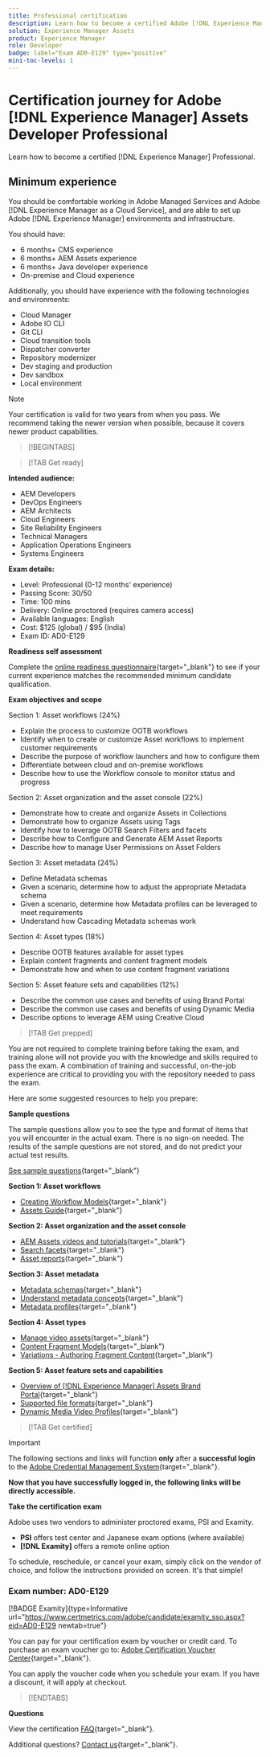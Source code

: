 ```yaml
---
title: Professional certification
description: Learn how to become a certified Adobe [!DNL Experience Manager] Professional.
solution: Experience Manager Assets
product: Experience Manager
role: Developer
badge: label="Exam AD0-E129" type="positive"
mini-toc-levels: 1
---
```

# Certification journey for Adobe [!DNL Experience Manager] Assets Developer Professional

Learn how to become a certified [!DNL Experience Manager] Professional.

## Minimum experience

You should be comfortable working in Adobe Managed Services and Adobe [!DNL Experience Manager as a Cloud Service], and are able to set up Adobe [!DNL Experience Manager] environments and infrastructure. 

You should have:

* 6 months+ CMS experience
* 6 months+ AEM Assets experience
* 6 months+ Java developer experience
* On-premise and Cloud experience

Additionally, you should have experience with the following technologies and environments:

* Cloud Manager
* Adobe IO CLI
* Git CLI
* Cloud transition tools
* Dispatcher converter
* Repository modernizer
* Dev staging and production
* Dev sandbox
* Local environment

>[!NOTE]
>
>Your certification is valid for two years from when you pass. We recommend taking the newer version when possible, because it covers newer product capabilities.

>[!BEGINTABS]

>[!TAB Get ready]

**Intended audience:**

* AEM Developers
* DevOps Engineers
* AEM Architects
* Cloud Engineers
* Site Reliability Engineers
* Technical Managers
* Application Operations Engineers
* Systems Engineers

**Exam details:**

* Level: Professional (0-12 months' experience)
* Passing Score: 30/50
* Time: 100 mins
* Delivery: Online proctored (requires camera access)
* Available languages: English
* Cost: $125 (global) / $95 (India)
* Exam ID: AD0-E129

**Readiness self assessment**

Complete the [online readiness questionnaire](https://scorpion.caveon.com/launchpad/ad-q-e208-readiness-questionnaire-for-adobe-analytics-business-practitioner-expert-exam-copy-b9x6ey/ad-q-e129-readiness-questionnaire-for-adobe-aem-assets-developer-professional-exam){target="_blank"} to see if your current experience matches the recommended minimum candidate qualification.

**Exam objectives and scope**

Section 1: Asset workflows (24%)

* Explain the process to customize OOTB workflows
* Identify when to create or customize Asset workflows to implement customer requirements
* Describe the purpose of workflow launchers and how to configure them
* Differentiate between cloud and on-premise workflows
* Describe how to use the Workflow console to monitor status and progress

Section 2: Asset organization and the asset console (22%)

* Demonstrate how to create and organize Assets in Collections
* Demonstrate how to organize Assets using Tags
* Identify how to leverage OOTB Search Filters and facets
* Describe how to Configure and Generate AEM Asset Reports
* Describe how to manage User Permissions on Asset Folders

Section 3: Asset metadata (24%)

* Define Metadata schemas
* Given a scenario, determine how to adjust the appropriate Metadata schema
* Given a scenario, determine how Metadata profiles can be leveraged to meet requirements
* Understand how Cascading Metadata schemas work

Section 4: Asset types (18%)

* Describe OOTB features available for asset types
* Explain content fragments and content fragment models
* Demonstrate how and when to use content fragment variations

Section 5: Asset feature sets and capabilities (12%)

* Describe the common use cases and benefits of using Brand Portal
* Describe the common use cases and benefits of using Dynamic Media
* Describe options to leverage AEM using Creative Cloud

>[!TAB Get prepped]

You are not required to complete training before taking the exam, and training alone will not provide you with the knowledge and skills required to pass the exam. A combination of training and successful, on-the-job experience are critical to providing you with the repository needed to pass the exam.

Here are some suggested resources to help you prepare:

**Sample questions**

The sample questions allow you to see the type and format of items that you will encounter in the actual exam. There is no sign-on needed. The results of the sample questions are not stored, and do not predict your actual test results.

[See sample questions](https://scorpion.caveon.com/launchpad/ad0-e129-adobe-experience-manager-assets-developer-professional-copy-ms27zq){target="_blank"}

**Section 1: Asset workflows**

* [Creating Workflow Models](https://experienceleague.adobe.com/docs/experience-manager-64/developing/extending-aem/extending-workflows/workflows-models.html?lang=en#sync-your-workflow-generate-a-runtime-model){target="_blank"}
* [Assets Guide](https://experienceleague.adobe.com/docs/experience-manager-64/assets/home.html?lang=en){target="_blank"}

**Section 2: Asset organization and the asset console**

* [AEM Assets videos and tutorials](https://experienceleague.adobe.com/docs/experience-manager-learn/assets/overview.html?lang=en){target="_blank"}
* [Search facets](https://experienceleague.adobe.com/docs/experience-manager-65/assets/administer/search-facets.html?lang=en#restoring-default-search-facets){target="_blank"}
* [Asset reports](https://experienceleague.adobe.com/docs/experience-manager-65/assets/administer/asset-reports.html?lang=en){target="_blank"}

**Section 3: Asset metadata**

* [Metadata schemas](https://experienceleague.adobe.com/docs/experience-manager-64/assets/administer/metadata-schemas.html?lang=en#default-metadata-schema-forms){target="_blank"}
* [Understand metadata concepts](https://experienceleague.adobe.com/docs/experience-manager-65/assets/administer/metadata-concepts.html?lang=en){target="_blank"}
* [Metadata profiles](https://experienceleague.adobe.com/docs/experience-manager-64/assets/administer/metadata-profiles.html?lang=en#:~:text=Add%20a%20metadata%20profile.%20Tap%20or%20click%20the,and%20configure%20its%20properties%20in%20the%20Settings%20tab.){target="_blank"}

**Section 4: Asset types**

* [Manage video assets](https://experienceleague.adobe.com/docs/experience-manager-64/assets/managing/managing-video-assets.html?lang=en#uploading-and-previewing-video-assets){target="_blank"}
* [Content Fragment Models](https://experienceleague.adobe.com/docs/experience-manager-65/assets/content-fragments/content-fragments-models.html?lang=en#creating-a-content-fragment-model){target="_blank"}
* [Variations - Authoring Fragment Content](https://experienceleague.adobe.com/docs/experience-manager-65/assets/content-fragments/content-fragments-variations.html?lang=en#managing-variations){target="_blank"}

**Section 5: Asset feature sets and capabilities**

* [Overview of [!DNL Experience Manager] Assets Brand Portal](https://experienceleague.adobe.com/docs/experience-manager-brand-portal/using/introduction/brand-portal.html?lang=en){target="_blank"}
* [Supported file formats](https://experienceleague.adobe.com/docs/experience-manager-brand-portal/using/introduction/brand-portal-supported-formats.html?lang=en){target="_blank"}
* [Dynamic Media Video Profiles](https://experienceleague.adobe.com/docs/experience-manager-cloud-service/content/assets/dynamicmedia/video-profiles.html?lang=en){target="_blank"}

>[!TAB Get certified]

>[!IMPORTANT]
>
>The following sections and links will function **only**  after a **successful login** to the [Adobe Credential Management System](http://www.certmetrics.com/adobe){target="_blank"}. 

**Now that you have successfully logged in, the following links will be directly accessible.**

**Take the certification exam**

Adobe uses two vendors to administer proctored exams, PSI and Examity. 

* **PSI** offers test center and Japanese exam options (where available) 
* **[!DNL Examity]** offers a remote online option

To schedule, reschedule, or cancel your exam, simply click on the vendor of choice, and follow the instructions provided on screen. It's that simple!

### Exam number: AD0-E129

[!BADGE Examity]{type=Informative url="https://www.certmetrics.com/adobe/candidate/examity_sso.aspx?eid=AD0-E129 newtab=true"}

You can pay for your certification exam by voucher or credit card. To purchase an exam voucher go to: [Adobe Certification Voucher Center](https://market.xvoucher.com/adobe/global){target="_blank"}. 

You can apply the voucher code when you schedule your exam. If you have a discount, it will apply at checkout.

>[!ENDTABS]

**Questions**

View the certification [FAQ](https://experienceleague.adobe.com/docs/certification/certification/faq.html?lang=en){target="_blank"}.

Additional questions? [Contact us](mailto:certif@adobe.com){target="_blank"}.
